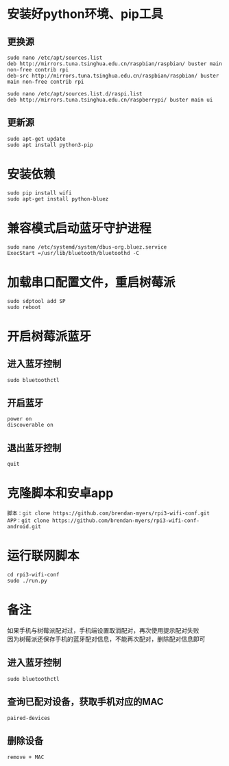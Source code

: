 <!--
 * @Description : 
 * @Author      : Yufeng Zhang
 * @Date: 2023-08-29 11:55:44
 * @LastEditTime: 2023-08-29 14:09:21
-->
# 安装好python环境、pip工具
## 更换源
```
sudo nano /etc/apt/sources.list
deb http://mirrors.tuna.tsinghua.edu.cn/raspbian/raspbian/ buster main non-free contrib rpi
deb-src http://mirrors.tuna.tsinghua.edu.cn/raspbian/raspbian/ buster main non-free contrib rpi

sudo nano /etc/apt/sources.list.d/raspi.list
deb http://mirrors.tuna.tsinghua.edu.cn/raspberrypi/ buster main ui
```

## 更新源
```
sudo apt-get update
sudo apt install python3-pip
```

# 安装依赖
```
sudo pip install wifi
sudo apt-get install python-bluez
```

# 兼容模式启动蓝牙守护进程
```
sudo nano /etc/systemd/system/dbus-org.bluez.service
ExecStart =/usr/lib/bluetooth/bluetoothd -C
```

# 加载串口配置文件，重启树莓派
```
sudo sdptool add SP
sudo reboot
```

# 开启树莓派蓝牙
## 进入蓝牙控制
```
sudo bluetoothctl
```

## 开启蓝牙
```
power on
discoverable on
```

## 退出蓝牙控制
```
quit
```

# 克隆脚本和安卓app
```
脚本：git clone https://github.com/brendan-myers/rpi3-wifi-conf.git
APP：git clone https://github.com/brendan-myers/rpi3-wifi-conf-android.git
```

# 运行联网脚本
```
cd rpi3-wifi-conf
sudo ./run.py
```

# 备注
如果手机与树莓派配对过，手机端设置取消配对，再次使用提示配对失败   
因为树莓派还保存手机的蓝牙配对信息，不能再次配对，删除配对信息即可
## 进入蓝牙控制
```
sudo bluetoothctl
```

## 查询已配对设备，获取手机对应的MAC
```
paired-devices
```

## 删除设备
```
remove + MAC
```
